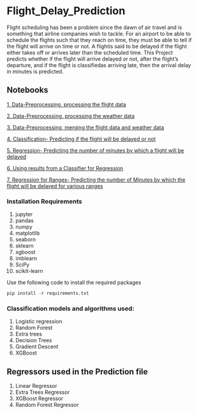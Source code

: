 # Flight_Delay_Prediction
Flight scheduling has been a problem since the dawn of air travel  and  is  something  that  airline  companies  wish  to  tackle.  For  an airport to be able to schedule the flights such that they reach on time, they must be able to tell if the flight will arrive on time or not. A flightis  said  to  be  delayed  if  the  flight  either  takes  off  or  arrives  later  than the scheduled time. This Project predicts whether if the flight will arrive delayed or not, after the flight’s departure, and if the flight is classifiedas arriving late, then the arrival delay in minutes is predicted.

## Notebooks 

[1. Data-Preprocessing, processing the flight data](https://github.com/GV-9wj/Flight_Delay_Prediction/blob/master/Datapreprocessing1_Flight_Data.ipynb)

[2. Data-Preprocessing, processing the weather data](https://github.com/GV-9wj/Flight_Delay_Prediction/blob/master/Datapreprocessing2_Weather_Data.ipynb)

[3. Data-Preprocessing, merging the flight data and weather data](https://github.com/GV-9wj/Flight_Delay_Prediction/blob/master/Datapreprocessing3_Merging_Data.ipynb)

[4. Classification- Predicting if the flight will be delayed or not](https://github.com/GV-9wj/Flight_Delay_Prediction/blob/master/Classification_Delayed_or_Not.ipynb)

[5. Regression- Predicting the number of minutes by which a flight will be delayed](https://github.com/GV-9wj/Flight_Delay_Prediction/blob/master/Prediction_in_Minutes.ipynb)

[6. Using results from a Classifier for Regression](https://github.com/GV-9wj/Flight_Delay_Prediction/blob/master/Classification_And_Regression_Using_XGBOOST.ipynb)

[7. Regression for Ranges- Predicting the number of Minutes by which the flight will be delayed for various ranges](https://github.com/GV-9wj/Flight_Delay_Prediction/blob/master/Regression_For_Ranges.ipynb)

### Installation Requirements
1. jupyter
2. pandas
3. numpy
4. matplotlib
5. seaborn
6. sklearn
7. xgboost
8. imblearn
9. SciPy
10. scikit-learn

Use the following code to install the required packages
```python 
pip install -r requirements.txt
```

### Classification models and algorithms used:
1. Logistic regression 
2. Random Forest
3. Extra trees
4. Decision Trees
5. Gradient Descent 
5. XGBoost

## Regressors used in the Prediction file
1. Linear Regressor
2. Extra Trees Regressor
3. XGBoost Regressor
4. Random Forest Regressor

